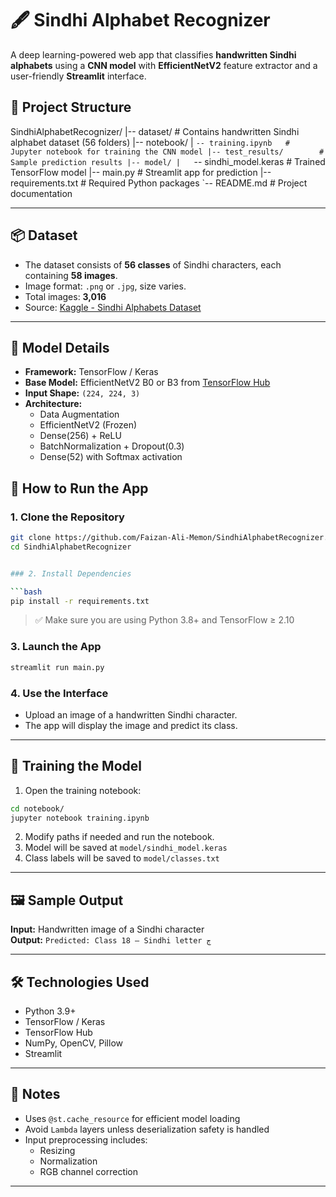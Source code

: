 # 🖋 Sindhi Alphabet Recognizer

A deep learning-powered web app that classifies **handwritten Sindhi alphabets** using a **CNN model** with **EfficientNetV2** feature extractor and a user-friendly **Streamlit** interface.

## 📁 Project Structure

SindhiAlphabetRecognizer/
|-- dataset/             # Contains handwritten Sindhi alphabet dataset (56 folders)
|-- notebook/
|   `-- training.ipynb   # Jupyter notebook for training the CNN model
|-- test_results/        # Sample prediction results
|-- model/
|   `-- sindhi_model.keras   # Trained TensorFlow model
|-- main.py              # Streamlit app for prediction
|-- requirements.txt     # Required Python packages
`-- README.md            # Project documentation


---

## 📦 Dataset

- The dataset consists of **56 classes** of Sindhi characters, each containing **58 images**.
- Image format: `.png` or `.jpg`, size varies.
- Total images: **3,016**
- Source: [Kaggle - Sindhi Alphabets Dataset](https://www.kaggle.com/datasets/mudasirmurtaza/sindhi-alphabets)

---

## 🧠 Model Details

- **Framework:** TensorFlow / Keras
- **Base Model:** EfficientNetV2 B0 or B3 from [TensorFlow Hub](https://tfhub.dev/)
- **Input Shape:** `(224, 224, 3)`
- **Architecture:**
  - Data Augmentation
  - EfficientNetV2 (Frozen)
  - Dense(256) + ReLU
  - BatchNormalization + Dropout(0.3)
  - Dense(52) with Softmax activation


## 🚀 How to Run the App

### 1. Clone the Repository

```bash
git clone https://github.com/Faizan-Ali-Memon/SindhiAlphabetRecognizer.git
cd SindhiAlphabetRecognizer


### 2. Install Dependencies

```bash
pip install -r requirements.txt
```

> ✅ Make sure you are using Python 3.8+ and TensorFlow ≥ 2.10

### 3. Launch the App

```bash
streamlit run main.py
```

### 4. Use the Interface

- Upload an image of a handwritten Sindhi character.
- The app will display the image and predict its class.

---

## 🧪 Training the Model

1. Open the training notebook:

```bash
cd notebook/
jupyter notebook training.ipynb
```

2. Modify paths if needed and run the notebook.
3. Model will be saved at `model/sindhi_model.keras`
4. Class labels will be saved to `model/classes.txt`

---

## 🖼️ Sample Output

**Input:** Handwritten image of a Sindhi character  
**Output:** `Predicted: Class 18 — Sindhi letter ڄ`

---

## 🛠️ Technologies Used

- Python 3.9+
- TensorFlow / Keras
- TensorFlow Hub
- NumPy, OpenCV, Pillow
- Streamlit

---

## 📌 Notes

- Uses `@st.cache_resource` for efficient model loading
- Avoid `Lambda` layers unless deserialization safety is handled
- Input preprocessing includes:
  - Resizing
  - Normalization
  - RGB channel correction

---